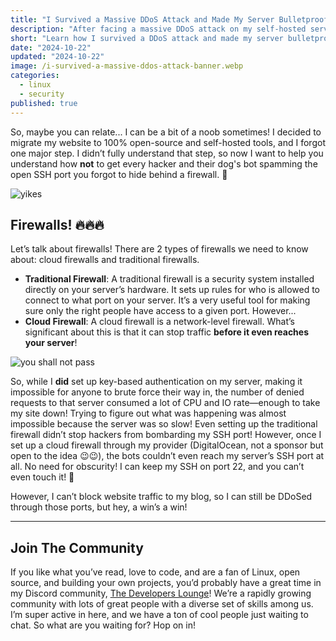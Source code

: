 ```yaml
---
title: "I Survived a Massive DDoS Attack and Made My Server Bulletproof"
description: "After facing a massive DDoS attack on my self-hosted server, I learned the hard way how important firewalls are—especially cloud firewalls that can stop malicious traffic before it even reaches your server. In this blog, I share my journey from near-server meltdown to bulletproofing my setup, exploring the difference between traditional and cloud firewalls, and how a few simple steps can protect your server from hackers and their bots. If you're thinking about self-hosting, you won't want to miss this!"
short: "Learn how I survived a DDoS attack and made my server bulletproof with cloud firewalls. 🚀"
date: "2024-10-22"
updated: "2024-10-22"
image: /i-survived-a-massive-ddos-attack-banner.webp
categories:
  - linux
  - security
published: true
---
```


So, maybe you can relate... I can be a bit of a noob sometimes! I decided to migrate my website to 100% open-source and self-hosted tools, and I forgot one major step. I didn’t fully understand that step, so now I want to help you understand how **not** to get every hacker and their dog's bot spamming the open SSH port you forgot to hide behind a firewall. 😬

![yikes](https://tenor.com/view/steve-carell-the-office-yikes-this-is-the-worst-cringe-gif-21219465)

## Firewalls! 🔥🔥🔥

Let’s talk about firewalls! There are 2 types of firewalls we need to know about: cloud firewalls and traditional firewalls.

- **Traditional Firewall**: A traditional firewall is a security system installed directly on your server’s hardware. It sets up rules for who is allowed to connect to what port on your server. It’s a very useful tool for making sure only the right people have access to a given port. However...
- **Cloud Firewall**: A cloud firewall is a network-level firewall. What’s significant about this is that it can stop traffic **before it even reaches your server**!

![you shall not pass](https://tenor.com/view/you-shall-not-pass-lotr-do-not-enter-not-allowed-scream-gif-16729885)

So, while I **did** set up key-based authentication on my server, making it impossible for anyone to brute force their way in, the number of denied requests to that server consumed a lot of CPU and IO rate—enough to take my site down! Trying to figure out what was happening was almost impossible because the server was so slow! Even setting up the traditional firewall didn’t stop hackers from bombarding my SSH port! However, once I set up a cloud firewall through my provider (DigitalOcean, not a sponsor but open to the idea 😉😉), the bots couldn’t even reach my server’s SSH port at all. No need for obscurity! I can keep my SSH on port 22, and you can’t even touch it! 🚀

However, I can’t block website traffic to my blog, so I can still be DDoSed through those ports, but hey, a win’s a win!

---

## Join The Community

If you like what you’ve read, love to code, and are a fan of Linux, open source, and building your own projects, you’d probably have a great time in my Discord community, [The Developers Lounge](https://discord.gg/4PCy4Bz)! We’re a rapidly growing community with lots of great people with a diverse set of skills among us. I’m super active in here, and we have a ton of cool people just waiting to chat. So what are you waiting for? Hop on in!

